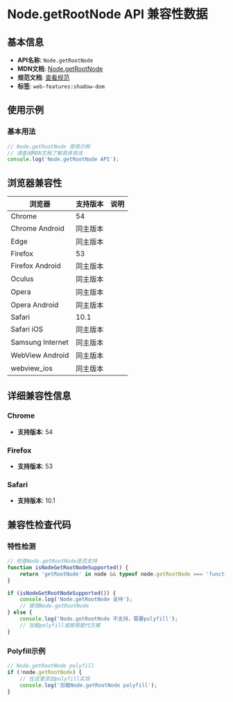 # Node.getRootNode API 兼容性数据

## 基本信息

- **API名称**: `Node.getRootNode`
- **MDN文档**: [Node.getRootNode](https://developer.mozilla.org/docs/Web/API/Node/getRootNode)
- **规范文档**: [查看规范](https://dom.spec.whatwg.org/#ref-for-dom-node-getrootnode①)
- **标签**: `web-features:shadow-dom`

## 使用示例

### 基本用法

```javascript
// Node.getRootNode 使用示例
// 请查阅MDN文档了解具体用法
console.log('Node.getRootNode API');
```

## 浏览器兼容性

| 浏览器 | 支持版本 | 说明 |
|--------|----------|------|
| Chrome | 54 |  |
| Chrome Android | 同主版本 |  |
| Edge | 同主版本 |  |
| Firefox | 53 |  |
| Firefox Android | 同主版本 |  |
| Oculus | 同主版本 |  |
| Opera | 同主版本 |  |
| Opera Android | 同主版本 |  |
| Safari | 10.1 |  |
| Safari iOS | 同主版本 |  |
| Samsung Internet | 同主版本 |  |
| WebView Android | 同主版本 |  |
| webview_ios | 同主版本 |  |

## 详细兼容性信息

### Chrome

- **支持版本**: 54

### Firefox

- **支持版本**: 53

### Safari

- **支持版本**: 10.1

## 兼容性检查代码

### 特性检测

```javascript
// 检查Node.getRootNode是否支持
function isNodeGetRootNodeSupported() {
    return 'getRootNode' in node && typeof node.getRootNode === 'function';
}

if (isNodeGetRootNodeSupported()) {
    console.log('Node.getRootNode 支持');
    // 使用Node.getRootNode
} else {
    console.log('Node.getRootNode 不支持，需要polyfill');
    // 加载polyfill或使用替代方案
}
```

### Polyfill示例

```javascript
// Node.getRootNode polyfill
if (!node.getRootNode) {
    // 在这里添加polyfill实现
    console.log('加载Node.getRootNode polyfill');
}
```


